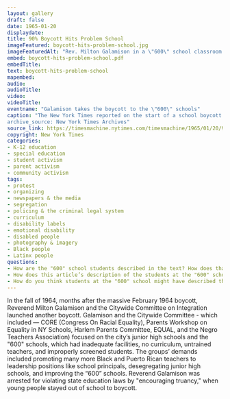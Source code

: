 ```yaml
---
layout: gallery
draft: false
date: 1965-01-20
displaydate: 
title: 90% Boycott Hits Problem School
imageFeatured: boycott-hits-problem-school.jpg
imageFeaturedAlt: "Rev. Milton Galamison in a \"600\" school classroom with a group of black teenagers"
embed: boycott-hits-problem-school.pdf
embedTitle: 
text: boycott-hits-problem-school
mapembed: 
audio: 
audioTitle: 
video: 
videoTitle: 
eventname: "Galamison takes the boycott to the \"600\" schools"
caption: "The New York Times reported on the start of a school boycott led by Reverend Milton Galamison that began on January 19, 1965. Galamison was boycotting the continued segregation of New York City’s junior high schools, including those designated as \"600\"
archive_source: New York Times Archives"
source_link: https://timesmachine.nytimes.com/timesmachine/1965/01/20/97182442.html?pageNumber=27
copyright: New York Times
categories:
- K-12 education
- special education
- student activism
- parent activism
- community activism
tags:
- protest
- organizing
- newspapers & the media
- segregation
- policing & the criminal legal system
- curriculum
- disability labels
- emotional disability
- disabled people
- photography & imagery
- Black people
- Latinx people
questions:
- How are the "600" school students described in the text? How does that description compare to what you see in the photograph?
- How does this article’s description of the students at the "600" schools compare to other sources in this document set? How does it compare to press coverage of the February, 1964 boycott?
- How do you think students at the "600" school might have described themselves and why they attended this school?
---
```


In the fall of 1964, months after the massive February 1964 boycott, Reverend Milton Galamison and the Citywide Committee on Integration launched another boycott. Galamison and the Citywide Committee - which included — CORE (Congress On Racial Equality), Parents Workshop on Equality in NY Schools, Harlem Parents Committee, EQUAL, and the Negro Teachers Association) focused on the city’s junior high schools and the "600" schools, which had inadequate facilities, no curriculum, untrained teachers, and improperly screened students. The groups’ demands included promoting many more Black and Puerto Rican teachers to leadership positions like school principals, desegregating junior high schools, and improving the “600” schools.  Reverend Galamison was arrested for violating state education laws by "encouraging truancy," when young people stayed out of school to boycott.
